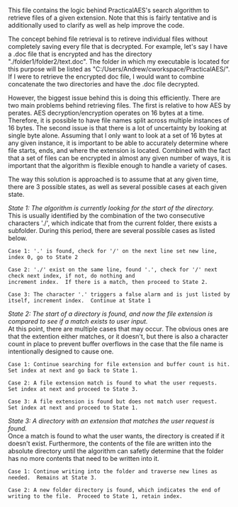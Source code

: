 This file contains the logic behind PracticalAES's search algorithm to retrieve files of a given extension.  Note that this 
is fairly tentative and is additionally used to clarify as well as help improve the code.

The concept behind file retrieval is to retireve individual files without completely saving every file that is decrypted.
For example, let's say I have a .doc file that is encrypted and has the directory "./folder1/folder2/text.doc".  The folder in
which my executable is located for this purpose will be listed as "C:/Users/Andrew/cworkspace/PracticalAES/".  If I were to
retrieve the encrypted doc file, I would want to combine concatenate the two directories and have the .doc file decrypted.

However, the biggest issue behind this is doing this efficiently.  There are two main problems behind retrieving files.  The
first is relative to how AES by perates.  AES decryption/encryption operates on 16 bytes at a time.  Therefore, it is
possible to have file names split across multiple instances of 16 bytes. The second issue is that there is a lot of uncertainty
by looking at single byte alone.  Assuming that I only want to look at a set of 16 bytes at any given instance, it is important
to be able to accurately determine where file starts, ends, and where the extension is located.  Combined with the fact that
a set of files can be encrypted in almost any given number of ways, it is important that the algorithm is flexible enough to 
handle a variety of cases.

The way this solution is approached is to assume that at any given time, there are 3 possible states, as well as several 
possible cases at each given state.

*State 1: The algorithm is currently looking for the start of the directory.*    
This is usually identified by the combination of the two consecutive characters './', which indicate that from the current 
folder, there exists a subfolder.  During this period, there are several possible cases as listed below.
```
Case 1: '.' is found, check for '/' on the next line set new line, index 0, go to State 2

Case 2: './' exist on the same line, found '.', check for '/' next check next index, if not, do nothing and 
increment index.  If there is a match, then proceed to State 2.

Case 3: The character '.' triggers a false alarm and is just listed by itself, increment index.  Continue at State 1
```

*State 2: The start of a directory is found, and now the file extension is compared to see if a match exists to user input.*  
At this point, there are multiple cases that may occur.  The obvious ones are that the extention either matches, or it 
doesn't, but there is also a character count in place to prevent buffer overflows in the case that the file name is 
intentionally designed to cause one.
```
Case 1: Continue searching for file extension and buffer count is hit.  Set index at next and go back to State 1.

Case 2: A file extension match is found to what the user requests.  Set index at next and proceed to State 3.

Case 3: A file extension is found but does not match user request.  Set index at next and proceed to State 1.
```

*State 3: A directory with an extension that matches the user request is found.*  
Once a match is found to what the user wants, the directory is created if it doesn't exist.  Furthermore, the contents of 
the file are written into the absolute directory until the algorithm can safetly determine that the folder has no more
contents that need to be written into it.
```
Case 1: Continue writing into the folder and traverse new lines as needed.  Remains at State 3.

Case 2: A new folder directory is found, which indicates the end of writing to the file.  Proceed to State 1, retain index.
```


